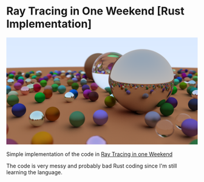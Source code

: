 # Ray Tracing in One Weekend [Rust Implementation]
![Example](example.png)

Simple implementation of the code in [Ray Tracing in one Weekend](http://in1weekend.blogspot.com/2016/01/ray-tracing-in-one-weekend.html)

The code is very messy and probably bad Rust coding since I'm still learning the language.
